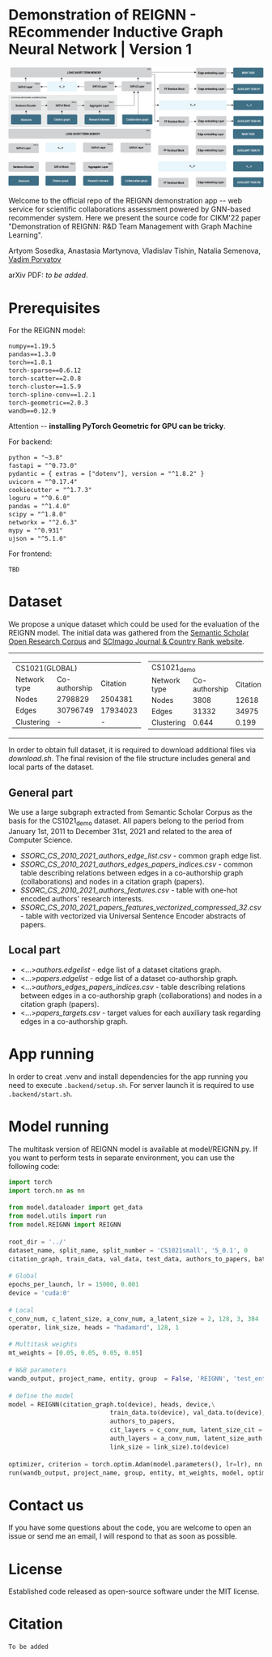 # Demonstration of REIGNN - REcommender Inductive Graph Neural Network | Version 1 

![Pipeline_image](resources/recommender_pipeline_rev4.png#gh-light-mode-only)
![Pipeline_image](resources/recommender_pipeline_rev4dm.png#gh-dark-mode-only)

Welcome to the official repo of the REIGNN demonstration app -- web service for scientific collaborations assessment powered by GNN-based recommender system. Here we present the source code for CIKM'22 paper "Demonstration of REIGNN: R&D Team Management with Graph Machine Learning".

 Artyom Sosedka, Anastasia Martynova, Vladislav Tishin, Natalia Semenova, [Vadim Porvatov](https://www.researchgate.net/profile/Vadim-Porvatov)

arXiv PDF: _to be added_.

# Prerequisites

For the REIGNN model:
```
numpy==1.19.5
pandas==1.3.0
torch==1.8.1
torch-sparse==0.6.12  
torch-scatter==2.0.8
torch-cluster==1.5.9
torch-spline-conv==1.2.1
torch-geometric==2.0.3
wandb==0.12.9
```
Attention -- **installing PyTorch Geometric for GPU can be tricky**.

For backend:
```shell
python = "~3.8"
fastapi = "^0.73.0"
pydantic = { extras = ["dotenv"], version = "^1.8.2" }
uvicorn = "^0.17.4"
cookiecutter = "^1.7.3"
loguru = "^0.6.0"
pandas = "^1.4.0"
scipy = "^1.8.0"
networkx = "^2.6.3"
mypy = "^0.931"
ujson = "^5.1.0"
```

For frontend:
```
TBD
```

# Dataset

We propose a unique dataset which could be used for the evaluation of the REIGNN model. The initial data was gathered from the [Semantic Scholar Open Research Corpus](https://api.semanticscholar.org/corpus) and [SCImago Journal & Country Rank website](https://www.scimagojr.com).

<table>
<tr><td>

<table>
  <tr>
    <td colspan="3">CS1021(GLOBAL)</td>
  </tr>
  <tr>
    <td>Network type</td>
    <td>Co-authorship</td>
    <td>Citation</td>
  </tr>
  
  <tr>
    <td>Nodes</td>
    <td>2798829</td>
    <td>2504381</td>
  </tr>
  
  <tr>
    <td>Edges</td>
    <td>30796749</td>
    <td>17934023</td>
  </tr>
 
  <tr>
    <td>Clustering</td>
    <td>-</td>
    <td>-</td>
  </tr>
</table>
</td><td>

 <table>
  <tr>
    <td colspan="3">CS1021<sub>demo</sub></td>
  </tr>
  <tr>
    <td>Network type</td>
    <td>Co-authorship</td>
    <td>Citation</td>
  </tr>
  
  <tr>
    <td>Nodes</td>
    <td>3808</td>
    <td>12618</td>
  </tr>
  
  <tr>
    <td>Edges</td>
    <td>31332</td>
    <td>34975</td>
  </tr>
 
  <tr>
    <td>Clustering</td>
    <td>0.644</td>
    <td>0.199</td>
  </tr>
</table>
</td></tr> </table>


In order to obtain full dataset, it is required to download additional files via _download.sh_. The final revision of the file structure includes general and local parts of the dataset.

## General part
We use a large subgraph extracted from Semantic Scholar Corpus as the basis for the CS1021<sub>demo</sub> dataset. All papers belong to the period from January 1st, 2011 to December 31st, 2021 and related to the area of Computer Science. 

- _SSORC_CS_2010_2021_authors_edge_list.csv_ - common graph edge list.
- _SSORC_CS_2010_2021_authors_edges_papers_indices.csv_ - common table describing relations between edges in a co-authorship graph (collaborations) and nodes in a citation graph (papers).  
- _SSORC_CS_2010_2021_authors_features.csv_ - table with one-hot encoded authors' research interests.
- _SSORC_CS_2010_2021_papers_features_vectorized_compressed_32.csv_ - table with vectorized via Universal Sentence Encoder abstracts of papers.

## Local part
- <...>_authors.edgelist_ - edge list of a dataset citations graph.
- <...>_papers.edgelist_ - edge list of a dataset co-authorship graph.
- <...>_authors_edges_papers_indices.csv_ - table describing relations between edges in a co-authorship graph (collaborations) and nodes in a citation graph (papers). 
- <...>_papers_targets.csv_ - target values for each auxiliary task regarding edges in a co-authorship graph.

# App running

In order to creat .venv and install dependencies for the app running you need to execute `.backend/setup.sh`. For server launch it is required to use `.backend/start.sh`.

# Model running

The multitask version of REIGNN model is available at model/REIGNN.py. If you want to perform tests in separate environment, you can use the following code:

```python
import torch
import torch.nn as nn

from model.dataloader import get_data
from model.utils import run
from model.REIGNN import REIGNN

root_dir = '../'
dataset_name, split_name, split_number = 'CS1021small', '5_0.1', 0
citation_graph, train_data, val_data, test_data, authors_to_papers, batch_list_x, batch_list_owner = get_data(root_dir, dataset_name, split_name, split_number)

# Global
epochs_per_launch, lr = 15000, 0.001
device = 'cuda:0'

# Local
c_conv_num, c_latent_size, a_conv_num, a_latent_size = 2, 128, 3, 384
operator, link_size, heads = "hadamard", 128, 1 

# Multitask weights
mt_weights = [0.05, 0.05, 0.05, 0.05]

# W&B parameters
wandb_output, project_name, entity, group  = False, 'REIGNN', 'test_entity', 'test_group'

# define the model
model = REIGNN(citation_graph.to(device), heads, device,\
                            train_data.to(device), val_data.to(device), test_data.to(device),
                            authors_to_papers,
                            cit_layers = c_conv_num, latent_size_cit = c_latent_size,
                            auth_layers = a_conv_num, latent_size_auth = a_latent_size,
                            link_size = link_size).to(device) 

optimizer, criterion = torch.optim.Adam(model.parameters(), lr=lr), nn.L1Loss()
run(wandb_output, project_name, group, entity, mt_weights, model, optimizer, criterion, operator, batch_list_x, batch_list_owner, epochs_per_launch)

```

# Contact us

If you have some questions about the code, you are welcome to open an issue or send me an email, I will respond to that as soon as possible.

# License

Established code released as open-source software under the MIT license.

# Citation

```
To be added
```


